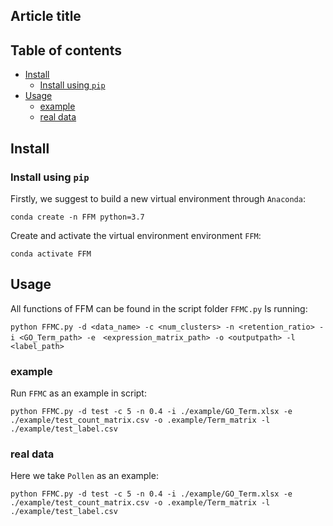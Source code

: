 ## Article title

## Table of contents
* [Install](#Install)
	* [Install using `pip`](#Install)
* [Usage](#Usage)
	* [example](#example)
	* [real data](#realdata)
## Install
### Install using `pip`

Firstly, we suggest to build a new virtual environment through `Anaconda`:
```
conda create -n FFM python=3.7
```
Create and activate the virtual environment environment `FFM`:
```
conda activate FFM
```

## Usage
All functions of FFM can be found in the script folder `FFMC.py` Is running:
```
python FFMC.py -d <data_name> -c <num_clusters> -n <retention_ratio> -i <GO_Term_path> -e　<expression_matrix_path> -o <outputpath> -l <label_path>
```
### example
Run `FFMC` as an example in script:
```
python FFMC.py -d test -c 5 -n 0.4 -i ./example/GO_Term.xlsx -e ./example/test_count_matrix.csv -o .example/Term_matrix -l ./example/test_label.csv
```
### real data
Here we take `Pollen` as an example:
```
python FFMC.py -d test -c 5 -n 0.4 -i ./example/GO_Term.xlsx -e ./example/test_count_matrix.csv -o .example/Term_matrix -l ./example/test_label.csv
```

